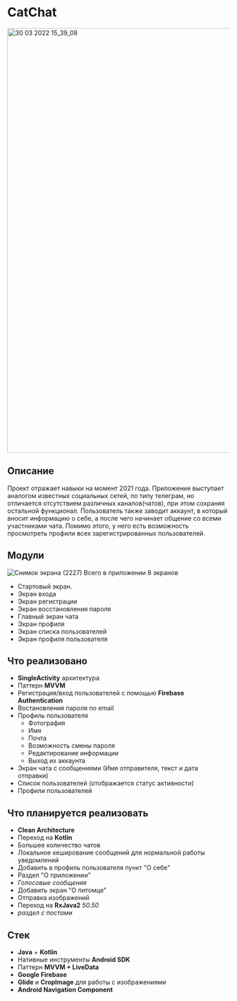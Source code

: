# CatChat
<img width="960" alt="30 03 2022 15_39_08" src="https://user-images.githubusercontent.com/73115406/160838581-fccf81be-a0bc-4ca1-ae0a-3ed84d7042c8.png">

## Описание 
Проект отражает навыки на момент 2021 года. Приложение выступает аналогом известных социальных сетей, по типу телеграм, но отличается отсутствием различных каналов(чатов), при этом сохраняя остальной функционал. Пользователь также заводит аккаунт, в который вносит информацию о себе, а после чего начинает общение со всеми участниками чата. Помимо этого, у него есть возможность просмотреть профили всех зарегистрированных пользователей.
## Модули
![Снимок экрана (2227)](https://user-images.githubusercontent.com/73115406/154504629-3acc65df-4b0c-4fe8-8c50-9953a3637a08.png)
Всего в приложении 8 экранов
* Стартовый экран.
* Экран входа
* Экран регистрации
* Экран восстановления пароля
* Главный экран чата
* Экран профиля
* Экран списка пользователей
* Экран профиля пользователя
## Что реализовано
* **SingleActivity** архитектура
* Паттерн **MVVM**
* Регистрация/вход пользователей с помощью **Firebase Authentication**
* Востановления пароля по email
* Профиль пользователя 
   * Фотография
   * Имя 
   * Почта 
   * Возможность смены пароля 
   * Редактирование информации 
   * Выход их аккаунта
* Экран чата с сообщениями (Имя отправителя, текст и дата отправки)
* Список пользователей (отображается статус активности)
* Профили пользователей
## Что планируется реализовать
* **Clean Architecture**
* Переход на **Kotlin**
* Большее количество чатов
* Локальное кеширование сообщений для нормальной работы уведомлений
* Добавить в профиль пользователя пункт "О себе"
* Раздел  "О приложении"
* _Голосовые сообщения_
* Добавить экран "О питомце"
* Отправка изображений
* Переход на **RxJava2** _50.50_
* _раздел с постами_
## Стек
- **Java** + **Kotlin**
- Нативные инструменты **Android SDK**
- Паттерн **MVVM + LiveData**
- **Google Firebase**
- **Glide** и **CropImage** для работы с изображениями
- **Android Navigation Component**
